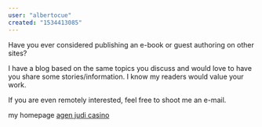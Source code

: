 ```yaml
---
user: "albertocue"
created: "1534413085"
---
```


Have you ever considered publishing an e-book or guest authoring on other sites?

I have a blog based on the same topics you discuss and would love to have you share some stories/information. I know my readers would value your work.

If you are even remotely interested, feel free to shoot me an e-mail.


my homepage <a href="https://agencasino-terpercaya.net/">agen judi casino</a>
